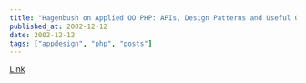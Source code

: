 ```yaml
---
title: "Hagenbush on Applied OO PHP: APIs, Design Patterns and Useful Objects"
published_at: 2002-12-12
date: 2002-12-12
tags: ["appdesign", "php", "posts"]
---
```

[Link](http://www.horde.org/papers/kongress2002-design_patterns/)